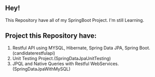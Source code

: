 ## Hey!
This Repository have all of my SpringBoot Project.
I'm still Learning.

## Project this Repository have:
1. Restful API using MYSQL, Hibernate, Spring Data JPA,  Spring Boot.(candidaterestfulapi)
2. Unit Testing Project.(SpringDataJpaUnitTesting)
3. JPQL and Native Queries with Restful WebServices.(SpringDataJpaWithMySQL)
